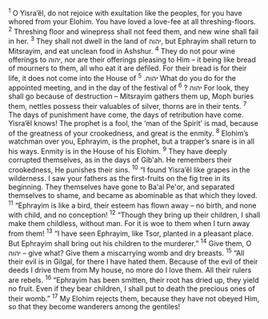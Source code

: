 <sup>1</sup> O Yisra’ĕl, do not rejoice with exultation like the peoples, for you have whored from your Elohim. You have loved a love-fee at all threshing-floors.
<sup>2</sup> Threshing floor and winepress shall not feed them, and new wine shall fail in her.
<sup>3</sup> They shall not dwell in the land of יהוה, but Ephrayim shall return to Mitsrayim, and eat unclean food in Ashshur.
<sup>4</sup> They do not pour wine offerings to יהוה, nor are their offerings pleasing to Him – it being like bread of mourners to them, all who eat it are defiled. For their bread is for their life, it does not come into the House of יהוה.
<sup>5</sup> What do you do for the appointed meeting, and in the day of the festival of יהוה ?
<sup>6</sup> For look, they shall go because of destruction – Mitsrayim gathers them up, Moph buries them, nettles possess their valuables of silver, thorns are in their tents.
<sup>7</sup> The days of punishment have come, the days of retribution have come. Yisra’ĕl knows! The prophet is a fool, the ‘man of the Spirit’ is mad, because of the greatness of your crookedness, and great is the enmity.
<sup>8</sup> Elohim’s watchman over you, Ephrayim, is the prophet, but a trapper’s snare is in all his ways. Enmity is in the House of his Elohim.
<sup>9</sup> They have deeply corrupted themselves, as in the days of Gib‛ah. He remembers their crookedness, He punishes their sins.
<sup>10</sup> “I found Yisra’ĕl like grapes in the wilderness. I saw your fathers as the first-fruits on the fig tree in its beginning. They themselves have gone to Ba‛al Pe‛or, and separated themselves to shame, and became as abominable as that which they loved.
<sup>11</sup> “Ephrayim is like a bird, their esteem has flown away – no birth, and none with child, and no conception!
<sup>12</sup> “Though they bring up their children, I shall make them childless, without man. For it is woe to them when I turn away from them!
<sup>13</sup> “I have seen Ephrayim, like Tsor, planted in a pleasant place. But Ephrayim shall bring out his children to the murderer.”
<sup>14</sup> Give them, O יהוה – give what? Give them a miscarrying womb and dry breasts.
<sup>15</sup> “All their evil is in Gilgal, for there I have hated them. Because of the evil of their deeds I drive them from My house, no more do I love them. All their rulers are rebels.
<sup>16</sup> “Ephrayim has been smitten, their root has dried up, they yield no fruit. Even if they bear children, I shall put to death the precious ones of their womb.”
<sup>17</sup> My Elohim rejects them, because they have not obeyed Him, so that they become wanderers among the gentiles!
